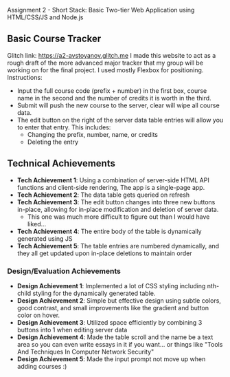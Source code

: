 Assignment 2 - Short Stack: Basic Two-tier Web Application using HTML/CSS/JS and Node.js
## Basic Course Tracker
Glitch link: https://a2-avstoyanov.glitch.me
I made this website to act as a rough draft of the more advanced major tracker that my group will be working on for the final project. 
I used mostly Flexbox for positioning.
Instructions: 
* Input the full course code (prefix + number) in the first box, course name in the second and the number of credits it is worth in the third.
* Submit will push the new course to the server, clear will wipe all course data.
* The edit button on the right of the server data table entries will allow you to enter that entry. This includes:
  * Changing the prefix, number, name, or credits
  * Deleting the entry

## Technical Achievements
- **Tech Achievement 1**: Using a combination of server-side HTML API functions and client-side rendering, The app is a single-page app.
- **Tech Achievement 2**: The data table gets queried on refresh
- **Tech Achievement 3**: The edit button changes into three new buttons in-place, allowing for in-place modification and deletion of server data.
  - This one was much more difficult to figure out than I would have liked...
- **Tech Achievement 4**: The entire body of the table is dynamically generated using JS
- **Tech Achievement 5**: The table entries are numbered dynamically, and they all get updated upon in-place deletions to maintain order

### Design/Evaluation Achievements
- **Design Achievement 1**: Implemented a lot of CSS styling including nth-child styling for the dynamically generated table.
- **Design Achievement 2**: Simple but effective design using subtle colors, good contrast, and small improvements like the gradient and button color on hover.
- **Design Achievement 3**: Utilized space efficiently by combining 3 buttons into 1 when editing server data
- **Design Achievement 4**: Made the table scroll and the name be a text area so you can even write essays in it if you want... or things like "Tools And Techniques In Computer Network Security"
- **Design Achievement 5**: Made the input prompt not move up when adding courses :)
